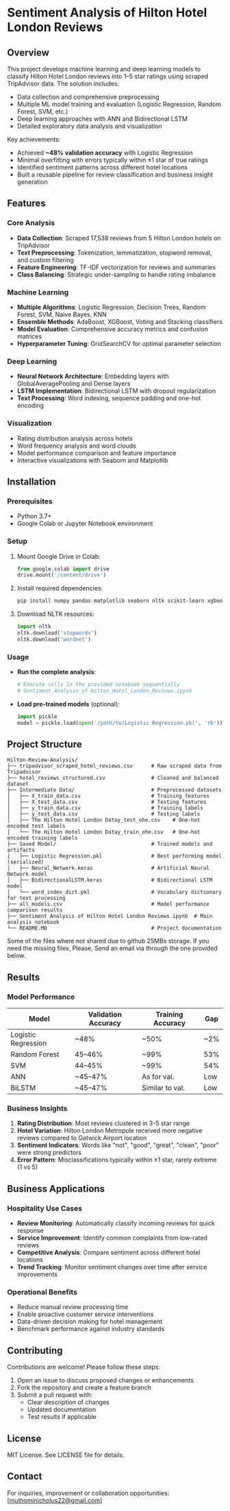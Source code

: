 # Sentiment Analysis of Hilton Hotel London Reviews

## Overview

This project develops machine learning and deep learning models to classify Hilton Hotel London reviews into 1–5 star ratings using scraped TripAdvisor data. The solution includes:
- Data collection and comprehensive preprocessing
- Multiple ML model training and evaluation (Logistic Regression, Random Forest, SVM, etc.)
- Deep learning approaches with ANN and Bidirectional LSTM
- Detailed exploratory data analysis and visualization

Key achievements:
- Achieved **~48% validation accuracy** with Logistic Regression
- Minimal overfitting with errors typically within ±1 star of true ratings
- Identified sentiment patterns across different hotel locations
- Built a reusable pipeline for review classification and business insight generation

## Features

### Core Analysis
- **Data Collection**: Scraped 17,538 reviews from 5 Hilton London hotels on TripAdvisor
- **Text Preprocessing**: Tokenization, lemmatization, stopword removal, and custom filtering
- **Feature Engineering**: TF-IDF vectorization for reviews and summaries
- **Class Balancing**: Strategic under-sampling to handle rating imbalance

### Machine Learning
- **Multiple Algorithms**: Logistic Regression, Decision Trees, Random Forest, SVM, Naive Bayes, KNN
- **Ensemble Methods**: AdaBoost, XGBoost, Voting and Stacking classifiers
- **Model Evaluation**: Comprehensive accuracy metrics and confusion matrices
- **Hyperparameter Tuning**: GridSearchCV for optimal parameter selection

### Deep Learning
- **Neural Network Architecture**: Embedding layers with GlobalAveragePooling and Dense layers
- **LSTM Implementation**: Bidirectional LSTM with dropout regularization
- **Text Processing**: Word indexing, sequence padding and one-hot encoding

### Visualization
- Rating distribution analysis across hotels
- Word frequency analysis and word clouds
- Model performance comparison and feature importance
- Interactive visualizations with Seaborn and Matplotlib

## Installation

### Prerequisites
- Python 3.7+
- Google Colab or Jupyter Notebook environment

### Setup
1. Mount Google Drive in Colab:
   ```python
   from google.colab import drive
   drive.mount('/content/drive')
   ```

2. Install required dependencies:
   ```bash
   pip install numpy pandas matplotlib seaborn nltk scikit-learn xgboost tensorflow wordcloud yellowbrick
   ```

3. Download NLTK resources:
   ```python
   import nltk
   nltk.download('stopwords')
   nltk.download('wordnet')
   ```

### Usage
- **Run the complete analysis**:
  ```python
  # Execute cells in the provided notebook sequentially
  # Sentiment_Analysis_of_Hilton_Hotel_London_Reviews.ipynb
  ```

- **Load pre-trained models** (optional):
  ```python
  import pickle
  model = pickle.load(open('/path/to/Logistic Regression.pkl', 'rb'))
  ```

## Project Structure
```
Hilton-Review-Analysis/
├── tripadvisor_scraped_hotel_reviews.csv      # Raw scraped data from Tripadvisor
├── hotel_reviews_structured.csv               # Cleaned and balanced dataset
├── Intermediate Data/                         # Preprocessed datasets
│   ├── X_train_data.csv                       # Training features
│   ├── X_test_data.csv                        # Testing features
│   ├── y_train_data.csv                       # Training labels
│   ├── y_test_data.csv                        # Testing labels
│   ├── The Hilton Hotel London Datay_test_ohe.csv    # One-hot encoded test labels
│   └── The Hilton Hotel London Datay_train_ohe.csv   # One-hot encoded training labels
├── Saved Model/                               # Trained models and artifacts
│   ├── Logistic Regression.pkl                # Best performing model (serialized)
│   ├── Neural_Network.keras                   # Artificial Neural Network model
│   ├── BidirectionalLSTM.keras                # Bidirectional LSTM model
│   └── word_index_dict.pkl                    # Vocabulary dictionary for text processing
├── all_models.csv                             # Model performance comparison results
├── Sentiment Analysis of Hilton Hotel London Reviews.ipynb  # Main analysis notebook
└── README.MD                                  # Project documentation
```
Some of the files where not shared due to github 25MBs storage. If you need the missing files, Please, Send an email via through the one provided below.
## Results

### Model Performance
| Model               | Validation Accuracy | Training Accuracy | Gap  |
| ------------------- | ------------------- | ----------------- | ---- |
| Logistic Regression | ~48%             | ~50%             | ~2% |
| Random Forest       | 45–46%              | ~99%             | 53%  |
| SVM                 | 44–45%              | \~99%             | 54%  |
| ANN                 | \~45–47%            | As for val.   | Low  |
| BiLSTM              | \~45–47%            | Similar to val.   | Low

### Business Insights
1. **Rating Distribution**: Most reviews clustered in 3-5 star range
2. **Hotel Variation**: Hilton London Metropole received more negative reviews compared to Gatwick Airport location
3. **Sentiment Indicators**: Words like "not", "good", "great", "clean", "poor" were strong predictors
4. **Error Pattern**: Misclassifications typically within ±1 star, rarely extreme (1 vs 5)

## Business Applications

### Hospitality Use Cases
- **Review Monitoring**: Automatically classify incoming reviews for quick response
- **Service Improvement**: Identify common complaints from low-rated reviews
- **Competitive Analysis**: Compare sentiment across different hotel locations
- **Trend Tracking**: Monitor sentiment changes over time after service improvements

### Operational Benefits
- Reduce manual review processing time
- Enable proactive customer service interventions
- Data-driven decision making for hotel management
- Benchmark performance against industry standards

## Contributing

Contributions are welcome! Please follow these steps:
1. Open an issue to discuss proposed changes or enhancements
2. Fork the repository and create a feature branch
3. Submit a pull request with:
   - Clear description of changes
   - Updated documentation
   - Test results if applicable

## License
MIT License. See LICENSE file for details.

## Contact
For inquiries, improvement or collaboration opportunities: [muthominicholus22@gmail.com]